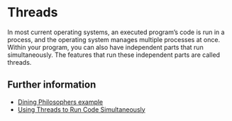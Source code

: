 # Threads

In most current operating systems, an executed program’s code is run in a process, and the operating system manages multiple processes at once.
Within your program, you can also have independent parts that run simultaneously. The features that run these independent parts are called threads.

## Further information

-   [Dining Philosophers example](https://doc.rust-lang.org/1.4.0/book/dining-philosophers.html)
-   [Using Threads to Run Code Simultaneously](https://doc.rust-lang.org/book/ch16-01-threads.html)
